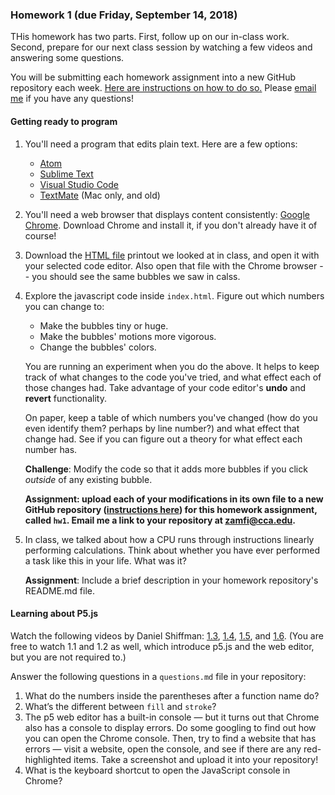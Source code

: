 ### Homework 1 (due Friday, September 14, 2018)

THis homework has two parts. First, follow up on our in-class work. Second, prepare for our next class session by watching a few videos and answering some questions.

You will be submitting each homework assignment into a new GitHub repository each week. [Here are instructions on how to do so.](https://github.com/zamfi/github-guide/blob/master/README.md) Please [email me](mailto:zamfi@cca.edu) if you have any questions!

#### Getting ready to program

1.  You'll need a program that edits plain text. Here are a few options:
    - [Atom](https://atom.io)
    - [Sublime Text](https://www.sublimetext.com)
    - [Visual Studio Code](https://code.visualstudio.com)
    - [TextMate](https://macromates.com) (Mac only, and old)

2.  You'll need a web browser that displays content consistently: [Google Chrome](https://www.google.com/chrome/). Download Chrome and install it, if you don't already have it of course!

3.  Download the [HTML file](index.html) printout we looked at in class, and open it with your selected code editor. Also open that file with the Chrome browser -- you should see the same bubbles we saw in calss.

4.  Explore the javascript code inside `index.html`. Figure out which numbers you can change to:

    - Make the bubbles tiny or huge.
    - Make the bubbles' motions more vigorous.
    - Change the bubbles' colors.

    You are running an experiment when you do the above. It helps to keep track of what changes to the code you've tried, and what effect each of those changes had. Take advantage of your code editor's **undo** and **revert** functionality.
    
    On paper, keep a table of which numbers you've changed (how do you even identify them? perhaps by line number?) and what effect that change had. See if you can figure out a theory for what effect each number has.
    
    **Challenge**: Modify the code so that it adds more bubbles if you click *outside* of any existing bubble.
    
    **Assignment: upload each of your modifications in its own file to a new GitHub repository ([instructions here](https://github.com/zamfi/github-guide/blob/master/README.md)) for this homework assignment, called `hw1`. Email me a link to your repository at [zamfi@cca.edu](mailto:zamfi@cca.edu).**

5.  In class, we talked about how a CPU runs through instructions linearly performing calculations. Think about whether you have ever performed a task like this in your life. What was it?
    
    **Assignment**: Include a brief description in your homework repository's README.md file.
    

#### Learning about P5.js

Watch the following videos by Daniel Shiffman: [1.3](https://www.youtube.com/watch?v=c3TeLi6Ns1E&list=PLRqwX-V7Uu6Zy51Q-x9tMWIv9cueOFTFA&index=3), [1.4](https://www.youtube.com/watch?v=riiJTF5-N7c&index=4&list=PLRqwX-V7Uu6Zy51Q-x9tMWIv9cueOFTFA), [1.5](https://www.youtube.com/watch?v=LuGsp5KeJMM&index=5&list=PLRqwX-V7Uu6Zy51Q-x9tMWIv9cueOFTFA), and [1.6](https://www.youtube.com/watch?v=xJcrPJuem5Q&list=PLRqwX-V7Uu6Zy51Q-x9tMWIv9cueOFTFA&index=6). (You are free to watch 1.1 and 1.2 as well, which introduce p5.js and the web editor, but you are not required to.)

Answer the following questions in a `questions.md` file in your repository:

1. What do the numbers inside the parentheses after a function name do?
2. What’s the different between `fill` and `stroke`?
3. The p5 web editor has a built-in console — but it turns out that Chrome also has a console to display errors. Do some googling to find out how you can open the Chrome console. Then, try to find a website that has errors — visit a website, open the console, and see if there are any red-highlighted items. Take a screenshot and upload it into your repository!
4. What is the keyboard shortcut to open the JavaScript console in Chrome?
